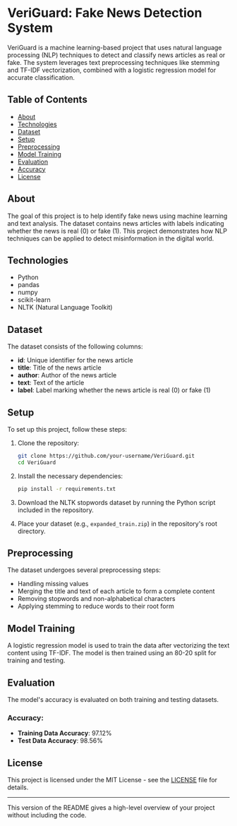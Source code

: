 
# VeriGuard: Fake News Detection System

VeriGuard is a machine learning-based project that uses natural language processing (NLP) techniques to detect and classify news articles as real or fake. The system leverages text preprocessing techniques like stemming and TF-IDF vectorization, combined with a logistic regression model for accurate classification.

## Table of Contents
- [About](#about)
- [Technologies](#technologies)
- [Dataset](#dataset)
- [Setup](#setup)
- [Preprocessing](#preprocessing)
- [Model Training](#model-training)
- [Evaluation](#evaluation)
- [Accuracy](#accuracy)
- [License](#license)

## About

The goal of this project is to help identify fake news using machine learning and text analysis. The dataset contains news articles with labels indicating whether the news is real (0) or fake (1). This project demonstrates how NLP techniques can be applied to detect misinformation in the digital world.

## Technologies
- Python
- pandas
- numpy
- scikit-learn
- NLTK (Natural Language Toolkit)

## Dataset

The dataset consists of the following columns:
- **id**: Unique identifier for the news article
- **title**: Title of the news article
- **author**: Author of the news article
- **text**: Text of the article
- **label**: Label marking whether the news article is real (0) or fake (1)

## Setup

To set up this project, follow these steps:
1. Clone the repository:
   ```bash
   git clone https://github.com/your-username/VeriGuard.git
   cd VeriGuard
   ```

2. Install the necessary dependencies:
   ```bash
   pip install -r requirements.txt
   ```

3. Download the NLTK stopwords dataset by running the Python script included in the repository.

4. Place your dataset (e.g., `expanded_train.zip`) in the repository's root directory.

## Preprocessing

The dataset undergoes several preprocessing steps:
- Handling missing values
- Merging the title and text of each article to form a complete content
- Removing stopwords and non-alphabetical characters
- Applying stemming to reduce words to their root form

## Model Training

A logistic regression model is used to train the data after vectorizing the text content using TF-IDF. The model is then trained using an 80-20 split for training and testing.

## Evaluation

The model's accuracy is evaluated on both training and testing datasets.

### Accuracy:
- **Training Data Accuracy**: 97.12%
- **Test Data Accuracy**: 98.56%

## License

This project is licensed under the MIT License - see the [LICENSE](LICENSE) file for details.

---

This version of the README gives a high-level overview of your project without including the code.
